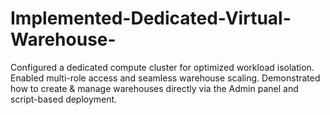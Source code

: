 # Implemented-Dedicated-Virtual-Warehouse-
Configured a dedicated compute cluster for optimized workload isolation. Enabled multi-role access and seamless warehouse scaling. Demonstrated how to create &amp; manage warehouses directly via the Admin panel and script-based deployment.

